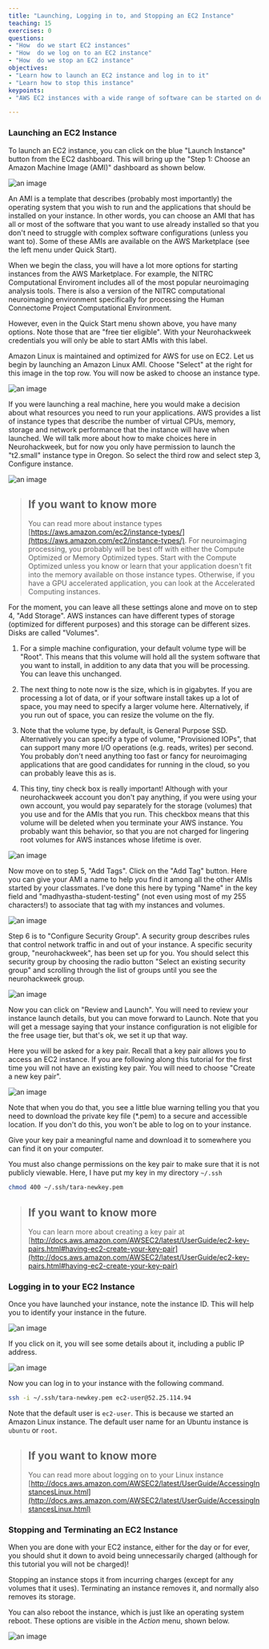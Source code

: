 ```yaml
---
title: "Launching, Logging in to, and Stopping an EC2 Instance"
teaching: 15 
exercises: 0 
questions:
- "How  do we start EC2 instances"
- "How  do we log on to an EC2 instance"
- "How  do we stop an EC2 instance"
objectives: 
- "Learn how to launch an EC2 instance and log in to it"
- "Learn how to stop this instance"
keypoints: 
- "AWS EC2 instances with a wide range of software can be started on demand"

---
```



### Launching an EC2 Instance

To launch an EC2 instance, you can click on the blue "Launch Instance"
button from the EC2 dashboard. This will bring up the "Step 1: Choose
an Amazon Machine Image (AMI)" dashboard as shown below.

![an image]({{site.root}}/fig/Step1AMI.png)

An AMI is a template that describes (probably most importantly) the
operating system that you wish to run and the applications that should
be installed on your instance. In other words, you can choose an AMI
that has all or most of the software that you want to use already
installed so that you don't need to struggle with complex software
configurations (unless you want to). Some of these AMIs are available
on the AWS Marketplace (see the left menu under Quick Start).

When we begin the class, you will have a lot more options for starting
instances from the AWS Marketplace. For example, the NITRC
Computational Enviroment includes all of the most popular neuroimaging
analysis tools. There is also a version  of the NITRC computational
neuroimaging environment specifically for processing the
Human Connectome Project Computational Environment. 

However, even in the Quick Start menu shown above, you have many
options. Note those that are "free tier eligible". With your
Neurohackweek credentials you will only be able to start AMIs with
this label.

Amazon Linux is maintained and optimized for AWS for use on EC2. Let
us begin by launching an Amazon Linux AMI. Choose "Select" at the
right for this image in the top row. You will now be asked to choose
an instance type.

![an image]({{site.root}}/fig/Step1AMI.png)

If you were launching a real machine, here you would make a decision
about what resources you need to run your applications. AWS provides a
list of instance types that describe the number of virtual CPUs,
memory, storage and network performance that the instance will have
when launched. We will talk more about how to make choices here in
Neurohackweek, but for now you only have permission to launch the
"t2.small" instance type in Oregon. So select the third row and
select step 3, Configure instance. 

![an image]({{site.root}}/fig/Step2Type.png)

>## If you want to know more 
>You can read more about instance types 
>[https://aws.amazon.com/ec2/instance-types/](https://aws.amazon.com/ec2/instance-types/).
>For neuroimaging processing, you probably will be best off with
>either the Compute Optimized or Memory Optimized types. Start with
>the Compute Optimized unless you know or learn that your application
>doesn't fit into the memory available on those instance
>types. Otherwise, if you have a GPU accelerated application, you can
>look at the Accelerated Computing instances.


For the moment, you can leave all these settings alone and move on to
step 4, "Add Storage". AWS instances can have different types of
storage (optimized for different purposes) and this storage can be
different sizes. Disks are called "Volumes". 

1. For a simple machine configuration, your default volume type will
   be "Root". This means that this volume will hold all the system
   software that you want to install, in addition to any data that you
   will be processing. You can leave this unchanged.

2. The next thing to note now is the size, which is in
   gigabytes. If you are processing a lot of data, or if your software
   install takes up a lot of space, you may need to specify a larger
   volume here. Alternatively, if you run out of space, you can resize
   the volume on the fly.

3. Note that the volume type, by default, is General Purpose
   SSD. Alternatively you can specify a type of volume, "Provisioned
   IOPs", that can support many more I/O operations (e.g. reads,
   writes) per second. You probably don't need anything too fast or
   fancy for neuroimaging applications that are good candidates for
   running in the cloud, so you can probably leave this as is.

4. This tiny, tiny check box is really important! Although with your
   neurohackweek account you don't pay anything, if you were using
   your own account, you would pay separately for the storage
   (volumes) that you use and for the AMIs that you run. This checkbox
   means that this volume will be deleted when you terminate your AWS
   instance. You probably want this behavior, so that you are not
   charged for lingering root volumes for AWS instances whose lifetime
   is over.

![an image]({{site.root}}/fig/Step4Storage.png)

Now move on to step 5, "Add Tags". Click on the "Add Tag" button.
Here you can give your AMI a name to help you find it among all the
other AMIs started by your classmates. I've done this here by typing
"Name" in the key field and "madhyastha-student-testing" (not even
using most of my 255 characters!) to associate that tag with my
instances and volumes.

![an image]({{site.root}}/fig/Step5Tags.png)

Step 6 is to "Configure Security Group". A security group describes
rules that control network traffic in and out of your instance. A
specific security group, "neurohackweek", has been set up for you. You
should select this security group by choosing the radio button "Select
an existing security group" and scrolling through the list of groups
until you see the neurohackweek group.

![an image]({{site.root}}/fig/Step6SecurityGroup.png)

Now you can click on "Review and Launch".
You will need to review your instance launch details, but you can move
forward to Launch. Note that you will get a message saying that your
instance configuration is not eligible for the free usage tier, but
that's ok, we set it up that way.

Here you will be asked for a key pair. Recall that a key pair allows
you to access an EC2 instance. If you are following along this
tutorial for the first time you will not have an existing key
pair. You will need to choose "Create a new key pair".

![an image]({{site.root}}/fig/KeyPair.png)

Note that when you do that, you see a little blue warning telling you
that you need to download the private key file (*.pem) to a secure and
accessible location. If you don't do this, you won't be able to log on
to your instance.

Give your key pair a meaningful name  and download it to somewhere you
can find it on your computer.

You must also change permissions on the key pair to make sure that it
is not publicly viewable. Here, I have put my key in my directory `~/.ssh`

```bash
chmod 400 ~/.ssh/tara-newkey.pem
```
>## If you want to know more
> You can learn more about creating a key pair at
>[http://docs.aws.amazon.com/AWSEC2/latest/UserGuide/ec2-key-pairs.html#having-ec2-create-your-key-pair](http://docs.aws.amazon.com/AWSEC2/latest/UserGuide/ec2-key-pairs.html#having-ec2-create-your-key-pair)

### Logging in to your EC2 Instance

Once you have launched your instance, note the instance ID. This will
help you to identify your instance in the future. 

![an image]({{site.root}}/fig/InstanceID.png)

If you click on it, 
you will see some details about it, including a public IP address. 

![an image]({{site.root}}/fig/IPAddress.png)

Now you can log in to your instance with the following command.

```bash
ssh -i ~/.ssh/tara-newkey.pem ec2-user@52.25.114.94
```
Note that the default user is `ec2-user`. This is because we started
an Amazon Linux instance. The default user name for an Ubuntu instance
is `ubuntu` or `root`.


>## If you want to know more 
>You can read more about logging on to your Linux instance
>[http://docs.aws.amazon.com/AWSEC2/latest/UserGuide/AccessingInstancesLinux.html](http://docs.aws.amazon.com/AWSEC2/latest/UserGuide/AccessingInstancesLinux.html)

### Stopping and Terminating an EC2 Instance
When you are done with your EC2 instance, either for the day or for
ever, you should shut it down to avoid being unnecessarily charged
(although for this tutorial you will not be charged)!

Stopping an instance stops it from incurring charges (except for any
volumes that it uses). Terminating an instance removes it, and
normally also removes its storage.

You can also reboot the instance, which is just like an operating
system reboot. These options are visible in the *Action* menu,
shown below.

![an image]({{site.root}}/fig/ActionsIn.png)

